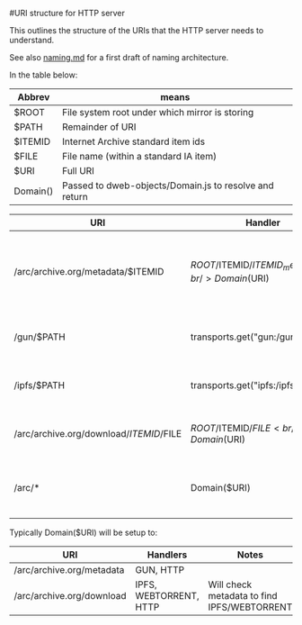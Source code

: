 #URI structure for HTTP server

This outlines the structure of the URIs that the HTTP server needs to understand.

See also [naming.md](https://github.com/mitra42/dweb-universal/blob/master/naming.md)
for a first draft of naming architecture. 

In the table below:

Abbrev|means
------|-----
$ROOT |File system root under which mirror is storing
$PATH |Remainder of URI
$ITEMID|Internet Archive standard item ids
$FILE|File name (within a standard IA item)
$URI|Full URI
Domain()|Passed to dweb-objects/Domain.js to resolve and return

URI|Handler|Notes
---|-------|-----
/arc/archive.org/metadata/$ITEMID|$ROOT/$ITEMID/$ITEMID_meta.json<br/>Domain($URI)|Check disk mirror<br/>then gun (which should fallback)<br/>then http
/gun/$PATH|transports.get("gun:/gun/$PATH")|GUN client > local peer > Remote peers
/ipfs/$PATH|transports.get("ipfs:/ipfs/$PATH")|IPFS which should fallback to https://ipfs.io
/arc/archive.org/download/$ITEMID/$FILE|$ROOT/$ITEMID/$FILE<br/>Domain($URI)|Look locally then try all dweb locations
/arc/*|Domain($URI)|Should resolve name, load and return or redirect

Typically Domain($URI) will be setup to:

URI|Handlers|Notes
---|--------|-----
/arc/archive.org/metadata|GUN, HTTP
/arc/archive.org/download|IPFS, WEBTORRENT, HTTP|Will check metadata to find IPFS/WEBTORRENT
